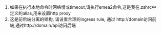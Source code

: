 1. 如果在执行本地命令时网络慢或timeout,请执行emea2命令,这是我在.zshrc中定义的alias,用来设置http proxy
2. 这是前后端分离的架构, 请设置合理的ingress rule, 通过 http://domain访问前端,通过http://domain/api访问后端